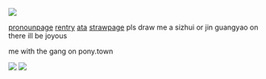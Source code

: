 ![](https://komarev.com/ghpvc/?username=bunny-sizhui&color=lightgrey&style=plastic&abbreviated=true&base=130)


[pronounpage](https://en.pronouns.page/@darling-mika) [rentry](https://rentry.co/sqxbow) [ata](https://virtualdancer.atabook.org)  [strawpage](https://jirailing.straw.page) pls draw me a sizhui or jin guangyao on there ill be joyous

me with the gang on pony.town

<img src=https://files.catbox.moe/7irscs.jpg>
<img src=https://files.catbox.moe/xm08db.gif>
